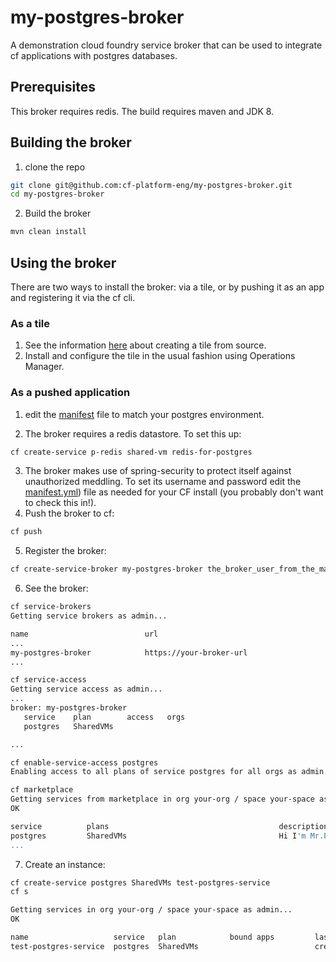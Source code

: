 # my-postgres-broker
A demonstration cloud foundry service broker that can be used to integrate cf applications with postgres databases.

## Prerequisites
This broker requires redis. The build requires maven and JDK 8.

## Building the broker
1. clone the repo
  ```bash
  git clone git@github.com:cf-platform-eng/my-postgres-broker.git
  cd my-postgres-broker
  ```
2. Build the broker
  ```bash
  mvn clean install
  ```

## Using the broker

There are two ways to install the broker: via a tile, or by pushing it as an app and registering it via the cf cli.

### As a tile
1. See the information [here](http://docs.pivotal.io/tiledev/tile-generator.html) about creating a tile from source.
4. Install and configure the tile in the usual fashion using Operations Manager. 

### As a pushed application
1. edit the [manifest](https://github.com/cf-platform-eng/my-postgres-broker/blob/master/manifest.yml) file to match your postgres environment.

2. The broker requires a redis datastore. To set this up:
  
  ```bash
  cf create-service p-redis shared-vm redis-for-postgres
  ```
3. The broker makes use of spring-security to protect itself against unauthorized meddling. To set its username and password edit the [manifest.yml](https://github.com/cf-platform-eng/my-postgres-broker/blob/master/manifest.yml)) file as needed for your CF install (you probably don't want to check this in!).
4. Push the broker to cf:
  
  ```bash
  cf push
  ```
5. Register the broker:
  ```bash
  cf create-service-broker my-postgres-broker the_broker_user_from_the_manifest the_broker_password_from_the_manifest https://uri.of.your.broker.app
  ```
6. See the broker:
  
  ```bash
  cf service-brokers
  Getting service brokers as admin...
  
  name                          url
  ...
  my-postgres-broker            https://your-broker-url
  ...
  
  cf service-access
  Getting service access as admin...
  ...  
  broker: my-postgres-broker
     service    plan        access   orgs
     postgres   SharedVMs

  ...
  
  cf enable-service-access postgres
  Enabling access to all plans of service postgres for all orgs as admin...

  cf marketplace
  Getting services from marketplace in org your-org / space your-space as you...
  OK
  
  service          plans                                      description
  postgres         SharedVMs                                  Hi I'm Mr.Postgres! I share VMs
  ...
  ```
7. Create an instance:
  
  ```bash
  cf create-service postgres SharedVMs test-postgres-service
  cf s
  
  Getting services in org your-org / space your-space as admin...
  OK
  
  name                   service   plan            bound apps         last operation
  test-postgres-service  postgres  SharedVMs                          create succeeded
  ```

